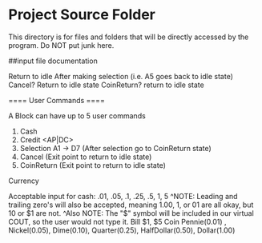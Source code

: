 # Project Source Folder
This directory is for files and folders that will be directly accessed by the program. Do NOT put junk here.

##input file documentation

Return to idle After making selection (i.e. A5 goes back to idle state)
Cancel? Return to idle state
CoinReturn? return to idle state




====  User Commands ==== 


A Block can have up to 5 user commands
1. Cash <value> 
2. Credit <AP|DC>
3. Selection A1 -> D7 (After selection go to CoinReturn state)
4. Cancel  (Exit point to return to idle state)
5. CoinReturn (Exit point to return to idle state)




Currency


Acceptable input for cash: .01, .05, .1, .25, .5, 1, 5
^NOTE: Leading and trailing zero's will also be accepted, meaning 1.00, 1, or 01 are all okay, but 10 or $1 are not.
^Also NOTE: The "$" symbol will be included in our virtual COUT, so the user would not type it.
Bill $1, $5
Coin Pennie(0.01) , Nickel(0.05), Dime(0.10), Quarter(0.25), HalfDollar(0.50), Dollar(1.00)

